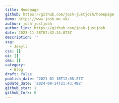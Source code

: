 ```yaml
---
title: Homepage
github: https://github.com/josh-justjosh/homepage
demo: https://www.josh.me.uk/
author: josh-justjosh
author_link: https://github.com/josh-justjosh
date: 2023-11-28T07:42:14.073Z
description: ''
ssg:
  - Jekyll
css: []
ui: []
cms: []
category:
  - Blog
draft: false
publish_date: '2021-01-16T12:08:27Z'
update_date: '2024-09-14T21:43:49Z'
github_star: 1
github_fork: 0
---
```

